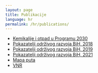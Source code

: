 ```yaml
---
layout: page
title: Publikacije
language: hr
permalink: /hr/publications/
---
```


<div>
    <ul class="publications">
        <li><a href="http://bhas.gov.ba/data/Publikacije/Metodologije/ENV_00_2020_MD_0_HR.pdf" target="_blank">Kemikalije i otpad u Programu 2030</a> </li>
        <li><a href="http://bhas.gov.ba/data/Publikacije/Bilteni/2019/SDG_00_2018_TB_0_HR.pdf" target="_blank">Pokazatelji održivog razvoja BiH, 2018</a> </li>
        <li><a href="http://bhas.gov.ba/data/Publikacije/Bilteni/2021/SDG_00_2019_TB_0_BS.pdf" target="_blank">Pokazatelji održivog razvoja BiH, 2019</a> </li>
        <li><a href="http://bhas.gov.ba/data/Publikacije/Bilteni/2022/SDG_00_2021_TB_1_BS.pdf" target="_blank">Pokazatelji održivog razvoja BiH, 2021</a> </li>
        <li><a href="http://bhas.gov.ba/data/Publikacije/Metodologije/SDG_00_2020_MD_0_HR.pdf" target="_blank">Mapa puta</a> </li>
        <li><a href="http://bhas.gov.ba/data/Publikacije/Metodologije/SDG_00_2019_MD_0_BS.pdf" target="_blank">VNR</a> </li>
    </ul>
</div>
